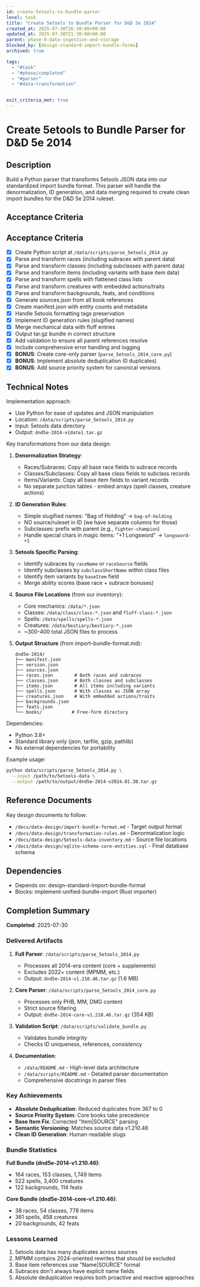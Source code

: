 ```yaml
---
id: create-5etools-to-bundle-parser
level: task
title: "Create 5etools to Bundle Parser for D&D 5e 2014"
created_at: 2025-07-30T16:30:00+00:00
updated_at: 2025-07-30T21:30:00+00:00
parent: phase-0-data-ingestion-and-storage
blocked_by: [design-standard-import-bundle-forma]
archived: true

tags:
  - "#task"
  - "#phase/completed"
  - "#parser"
  - "#data-transformation"


exit_criteria_met: true
---
```


# Create 5etools to Bundle Parser for D&D 5e 2014

## Description

Build a Python parser that transforms 5etools JSON data into our standardized import bundle format. This parser will handle the denormalization, ID generation, and data merging required to create clean import bundles for the D&D 5e 2014 ruleset.

## Acceptance Criteria

## Acceptance Criteria

- [x] Create Python script at `/data/scripts/parse_5etools_2014.py`
- [x] Parse and transform races (including subraces with parent data)
- [x] Parse and transform classes (including subclasses with parent data)
- [x] Parse and transform items (including variants with base item data)
- [x] Parse and transform spells with flattened class lists
- [x] Parse and transform creatures with embedded actions/traits
- [x] Parse and transform backgrounds, feats, and conditions
- [x] Generate sources.json from all book references
- [x] Create manifest.json with entity counts and metadata
- [x] Handle 5etools formatting tags preservation
- [x] Implement ID generation rules (slugified names)
- [x] Merge mechanical data with fluff entries
- [x] Output tar.gz bundle in correct structure
- [x] Add validation to ensure all parent references resolve
- [x] Include comprehensive error handling and logging
- [x] **BONUS**: Create core-only parser (`parse_5etools_2014_core.py`)
- [x] **BONUS**: Implement absolute deduplication (0 duplicates)
- [x] **BONUS**: Add source priority system for canonical versions

## Technical Notes

Implementation approach:
- Use Python for ease of updates and JSON manipulation
- Location: `/data/scripts/parse_5etools_2014.py`
- Input: 5etools data directory
- Output: `dnd5e-2014-v{date}.tar.gz`

Key transformations from our data design:
1. **Denormalization Strategy**:
   - Races/Subraces: Copy all base race fields to subrace records
   - Classes/Subclasses: Copy all base class fields to subclass records  
   - Items/Variants: Copy all base item fields to variant records
   - No separate junction tables - embed arrays (spell classes, creature actions)

2. **ID Generation Rules**:
   - Simple slugified names: "Bag of Holding" → `bag-of-holding`
   - NO source/ruleset in ID (we have separate columns for those)
   - Subclasses: prefix with parent (e.g., `fighter-champion`)
   - Handle special chars in magic items: "+1 Longsword" → `longsword-+1`

3. **5etools Specific Parsing**:
   - Identify subraces by `raceName` or `raceSource` fields
   - Identify subclasses by `subclassShortName` within class files
   - Identify item variants by `baseItem` field
   - Merge ability scores (base race + subrace bonuses)

4. **Source File Locations** (from our inventory):
   - Core mechanics: `/data/*.json`
   - Classes: `/data/class/class-*.json` and `fluff-class-*.json`
   - Spells: `/data/spells/spells-*.json`
   - Creatures: `/data/bestiary/bestiary-*.json`
   - ~300-400 total JSON files to process

5. **Output Structure** (from import-bundle-format.md):
   ```
   dnd5e-2014/
   ├── manifest.json
   ├── version.json
   ├── sources.json
   ├── races.json        # Both races and subraces
   ├── classes.json      # Both classes and subclasses
   ├── items.json        # All items including variants
   ├── spells.json       # With classes as JSON array
   ├── creatures.json    # With embedded actions/traits
   ├── backgrounds.json
   ├── feats.json
   └── books/           # Free-form directory
   ```

Dependencies:
- Python 3.8+
- Standard library only (json, tarfile, gzip, pathlib)
- No external dependencies for portability

Example usage:
```bash
python data/scripts/parse_5etools_2014.py \
  --input /path/to/5etools-data \
  --output /path/to/output/dnd5e-2014-v2024.01.30.tar.gz
```

## Reference Documents

Key design documents to follow:
- `/docs/data-design/import-bundle-format.md` - Target output format
- `/docs/data-design/transformation-rules.md` - Denormalization logic
- `/docs/data-design/5etools-data-inventory.md` - Source file locations
- `/docs/data-design/sqlite-schema-core-entities.sql` - Final database schema

## Dependencies

- Depends on: design-standard-import-bundle-format
- Blocks: implement-unified-bundle-import (Rust importer)

## Completion Summary

**Completed**: 2025-07-30

### Delivered Artifacts

1. **Full Parser**: `/data/scripts/parse_5etools_2014.py`
   - Processes all 2014-era content (core + supplements)
   - Excludes 2022+ content (MPMM, etc.)
   - Output: `dnd5e-2014-v1.210.46.tar.gz` (1.6 MB)

2. **Core Parser**: `/data/scripts/parse_5etools_2014_core.py`
   - Processes only PHB, MM, DMG content
   - Strict source filtering
   - Output: `dnd5e-2014-core-v1.210.46.tar.gz` (354 KB)

3. **Validation Script**: `/data/scripts/validate_bundle.py`
   - Validates bundle integrity
   - Checks ID uniqueness, references, consistency

4. **Documentation**:
   - `/data/README.md` - High-level data architecture
   - `/data/scripts/README.md` - Detailed parser documentation
   - Comprehensive docstrings in parser files

### Key Achievements

- **Absolute Deduplication**: Reduced duplicates from 367 to 0
- **Source Priority System**: Core books take precedence
- **Base Item Fix**: Corrected "Item|SOURCE" parsing
- **Semantic Versioning**: Matches source data v1.210.46
- **Clean ID Generation**: Human-readable slugs

### Bundle Statistics

**Full Bundle (dnd5e-2014-v1.210.46)**:
- 164 races, 153 classes, 1,749 items
- 522 spells, 3,400 creatures
- 122 backgrounds, 114 feats

**Core Bundle (dnd5e-2014-core-v1.210.46)**:
- 38 races, 54 classes, 778 items
- 361 spells, 458 creatures
- 20 backgrounds, 42 feats

### Lessons Learned

1. 5etools data has many duplicates across sources
2. MPMM contains 2024-oriented rewrites that should be excluded
3. Base item references use "Name|SOURCE" format
4. Subraces don't always have explicit name fields
5. Absolute deduplication requires both proactive and reactive approaches